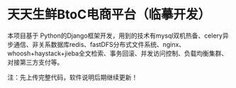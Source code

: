 # 天天生鲜BtoC电商平台（临摹开发）
本项目基于 Python的Django框架开发，用到的技术有mysql双机热备、celery异步通信、非关系数据库redis、fastDFS分布式文件系统、nginx、whoosh+haystack+jieba全文检索、事务回滚、并发访问控制、负载均衡集群、对接第三方支付等。<br>

注：先上传完整代码，软件说明后期继续更新！
